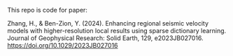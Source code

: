 This repo is code for paper:

Zhang, H., & Ben-Zion, Y. (2024). Enhancing regional seismic velocity models with higher-resolution local results using sparse dictionary learning. Journal of Geophysical Research: Solid Earth, 129, e2023JB027016. https://doi.org/10.1029/2023JB027016
